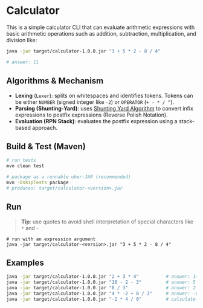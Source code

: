 # Calculator

This is a simple calculator CLI that can evaluate arithmetic expressions with basic arithmetic operations such as addition, subtraction, multiplication, and division like:

```bash
java -jar target/calculator-1.0.0.jar "3 + 5 * 2 - 8 / 4"

# answer: 11
```

## Algorithms & Mechanism

- **Lexing** (`Lexer`): splits on whitespaces and identifies tokens. Tokens can be either `NUMBER` (signed integer like `-2`) or `OPERATOR` (`+ - * / ^`).
- **Parsing (Shunting-Yard)**: uses [Shunting Yard Algorithm](https://en.wikipedia.org/wiki/Shunting_yard_algorithm) to convert infix expressions to postfix expressions (Reverse Polish Notation).
- **Evaluation (RPN Stack)**: evaluates the postfix expression using a stack-based approach.

## Build & Test (Maven)

```bash
# run tests
mvn clean test

# package as a runnable uber-JAR (recommended)
mvn -DskipTests package
# produces: target/calculator-<version>.jar
```

## Run

> **Tip**: use quotes to avoid shell interpretation of special characters like `*` and `-`

```bashbash
# run with an expression argument
java -jar target/calculator-<version>.jar "3 + 5 * 2 - 8 / 4"
```

## Examples

```bash
java -jar target/calculator-1.0.0.jar "2 + 3 * 4"          # answer: 14
java -jar target/calculator-1.0.0.jar "10 - 2 - 3"         # answer: 5
java -jar target/calculator-1.0.0.jar "8 / 3"              # answer: 2
java -jar target/calculator-1.0.0.jar "4 * -2 + 8 / 3"     # answer: -6
java -jar target/calculator-1.0.0.jar "-2 * 4 / 0"         # calculate error: Arithmetic error: / by zero
```
